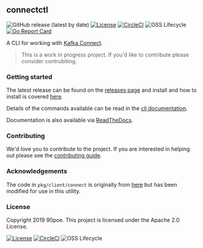 ## connectctl
![GitHub release (latest by date)](https://img.shields.io/github/v/release/90poe/connectctl)
[![License](https://img.shields.io/badge/License-Apache%202.0-blue.svg)](https://opensource.org/licenses/Apache-2.0)
[![CircleCI](https://circleci.com/gh/90poe/connectctl/tree/master.svg?style=svg)](https://circleci.com/gh/90poe/connectctl/tree/master)
![OSS Lifecycle](https://img.shields.io/osslifecycle/90poe/connectctl)
[![Go Report Card](https://goreportcard.com/badge/github.com/90poe/connectctl)](https://goreportcard.com/report/github.com/90poe/connectctl)


A CLI for working with [Kafka Connect](https://docs.confluent.io/current/connect/index.html).

> This is a work in progress project. If you'd like to contribute please consider contrubiting.

### Getting started

The latest release can be found on the [releases page](https://github.com/90poe/connectctl/releases) and
install and how to install is covered [here](docs/installation.md).

Details of the commands available can be read in the [cli documentation](docs/cli/connectctl.md).

Documentation is also available via [ReadTheDocs](https://connectctl.readthedocs.io).

### Contributing

We'd love you to contribute to the project. If you are interested in helping out please 
see the [contributing guide](CONTRIBUTING.md).

### Acknowledgements
The code in `pkg/client/connect` is originally from [here](https://github.com/go-kafka/connect) but has been modified for use in this utility.

### License

Copyright 2019 90poe.  This project is licensed under the Apache 2.0 License.


[![License](https://img.shields.io/badge/License-Apache%202.0-blue.svg)](https://opensource.org/licenses/Apache-2.0)
[![CircleCI](https://circleci.com/gh/90poe/connectctl/tree/master.svg?style=svg)](https://circleci.com/gh/90poe/connectctl/tree/master)
![OSS Lifecycle](https://img.shields.io/osslifecycle/90poe/connectctl)
